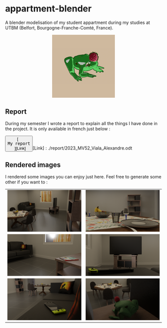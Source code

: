 # appartment-blender
A blender modelisation of my student appartment during my studies at UTBM (Belfort, Bourgogne-Franche-Comté, France).

<p align="center">
  <img src="./renders/frog-toon-final.png" width=40%>
</p>

## Report

During my semester I wrote a report to explain all the things I have done in the project. It is only available in french just below :

<button>
[<kbd> <br>My report<br> </kbd>][Link]
</button

[Link] : ./report/2023_MV52_Viala_Alexandre.odt

## Rendered images

I rendered some images you can enjoy just here. Feel free to generate some other if you want to :

<table>
  <tr>
    <td><img src="./renders/render-entree.png"></td>
    <td><img src="./renders/render-table.png"></td>
  </tr>
  <tr>
    <td><img src="./renders/render-totk.png"></td>
    <td><img src="./renders/render-tv.png"></td>
  </tr>
  <tr>
    <td><img src="./renders/render-switch.png"></td>
    <td><img src="./renders/render-frog.png"></td>
  </tr>
</table>
